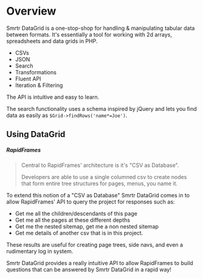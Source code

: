 # Overview

Smrtr DataGrid is a one-stop-shop for handling & manipulating tabular data between formats.
It's essentially a tool for working with 2d arrays, spreadsheets and data grids in PHP.

 - CSVs
 - JSON
 - Search
 - Transformations
 - Fluent API
 - Iteration & Filtering

The API is intuitive and easy to learn.

The search functionality uses a schema inspired by jQuery and lets you find data as easily as
`$Grid->findRows('name*=Joe')`.

## Using DataGrid

##### RapidFrames

> Central to RapidFrames' architecture is it's "CSV as Database". 
> 
> Developers are able to use a single columned csv to
> create nodes that form entire tree structures for pages, menus, you name it.
 
To extend this notion of a "CSV as Database" Smrtr DataGrid comes in to allow RapidFrames' API to query the project
for responses such as:

 - Get me all the children/descendants of this page
 - Get me all the pages at these different depths
 - Get me the nested sitemap, get me a non nested sitemap
 - Get me details of another csv that is in this project.

These results are useful for creating page trees, side navs, and even a rudimentary log in system.

Smrtr DataGrid provides a really intuitive API to allow RapidFrames to build questions that can be answered by
Smrtr DataGrid in a rapid way!